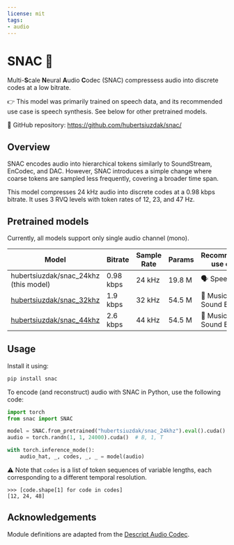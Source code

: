 ```yaml
---
license: mit
tags:
- audio
---
```


# SNAC 🍿

Multi-**S**cale **N**eural **A**udio **C**odec (SNAC) compressess audio into discrete codes at a low bitrate.

👉 This model was primarily trained on speech data, and its recommended use case is speech synthesis. See below for other pretrained models.

🔗 GitHub repository: https://github.com/hubertsiuzdak/snac/

## Overview

SNAC encodes audio into hierarchical tokens similarly to SoundStream, EnCodec, and DAC. However, SNAC introduces a simple change where coarse tokens are sampled less frequently,
covering a broader time span.

This model compresses 24 kHz audio into discrete codes at a 0.98 kbps bitrate. It uses 3 RVQ levels with token rates of 12, 23, and
47 Hz.

## Pretrained models

Currently, all models support only single audio channel (mono).

| Model                                                                       | Bitrate   | Sample Rate | Params | Recommended use case     | 
|-----------------------------------------------------------------------------|-----------|-------------|--------|--------------------------|
| hubertsiuzdak/snac_24khz (this model) | 0.98 kbps | 24 kHz      | 19.8 M | 🗣️ Speech               | 
| [hubertsiuzdak/snac_32khz](https://huggingface.co/hubertsiuzdak/snac_32khz) | 1.9 kbps  | 32 kHz      | 54.5 M | 🎸 Music / Sound Effects | 
| [hubertsiuzdak/snac_44khz](https://huggingface.co/hubertsiuzdak/snac_44khz) | 2.6 kbps  | 44 kHz      | 54.5 M | 🎸 Music / Sound Effects |

## Usage

Install it using:

```bash
pip install snac
```
To encode (and reconstruct) audio with SNAC in Python, use the following code:

```python
import torch
from snac import SNAC

model = SNAC.from_pretrained("hubertsiuzdak/snac_24khz").eval().cuda()
audio = torch.randn(1, 1, 24000).cuda()  # B, 1, T

with torch.inference_mode():
    audio_hat, _, codes, _, _ = model(audio)
```

⚠️ Note that `codes` is a list of token sequences of variable lengths, each corresponding to a different temporal
resolution.

```
>>> [code.shape[1] for code in codes]
[12, 24, 48]
```

## Acknowledgements

Module definitions are adapted from the [Descript Audio Codec](https://github.com/descriptinc/descript-audio-codec).